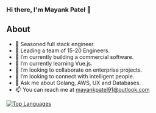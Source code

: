 ### Hi there, I'm Mayank Patel 👋

## About
- 🤠 Seasoned full stack engineer.
- :office: Leading a team of 15-20 Engineers.
- 🔭 I’m currently building a commercial software.
- 🌱 I’m currently learning Vue.js.
- 👯 I’m looking to collaborate on enterprise projects.
- 🤔 I’m looking to connect with intelligent people.
- 💬 Ask me about Golang, AWS, UX and Databases.
- 📫 You can reach me at mayankpatel91@outlook.com

[![Top Languages](https://github-readme-stats.vercel.app/api/top-langs/?username=maknahar&theme=dracula)](https://www.linkedin.com/in/maknahar)
